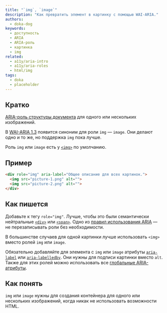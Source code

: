 ```yaml
---
title: "`img`, `image`"
description: "Как превратить элемент в картинку с помощью WAI-ARIA."
authors:
  - doka-dog
keywords:
  - доступность
  - ARIA
  - ARIA-роль
  - картинка
  - img
related:
  - a11y/aria-intro
  - a11y/aria-roles
  - html/img
tags:
  - doka
  - placeholder
---
```


## Кратко

[ARIA-роль структуры документа](/a11y/aria-roles/#roli-struktury-dokumenta) для одного или нескольких изображений.

В [WAI-ARIA 1.3](/a11y/aria-intro/#specifikaciya) появится синоним для роли `img` — `image`. Они делают одно и то же, но поддержка `img` пока лучше.

Роль `img` или `image` есть у [`<img>`](/html/img/) по умолчанию.

## Пример

```html
<div role="img" aria-label="Общее описание для всех картинок.">
  <img src="picture-1.png" alt="">
  <img src="picture-2.png" alt="">
</div>
```

## Как пишется

Добавьте к тегу `role="img"`. Лучше, чтобы это были семантически нейтральные [`<div>`](/html/div/) или [`<span>`](/html/span/). Одно из [правил использования ARIA](/a11y/aria-intro/#pravila-ispolzovaniya) — не перезаписывать роли без необходимости.

В большинстве случаев для одной картинки лучше использовать `<img>` вместо ролей `img` или `image`.

Обязательно добавляйте для элемента с `img` или `image` атрибуты [`aria-label`](/a11y/aria-label/) или [`aria-labelledby`](/a11y/aria-labelledby/). Они нужны для подписи картинки вместо `alt`. Также для этих ролей можно использовать все [глобальные ARIA-атрибуты](/a11y/aria-attrs/#globalnye-atributy).

## Как понять

`img` или `image` нужны для создания контейнера для одного или нескольких изображений, когда никак не использовать возможности HTML.
